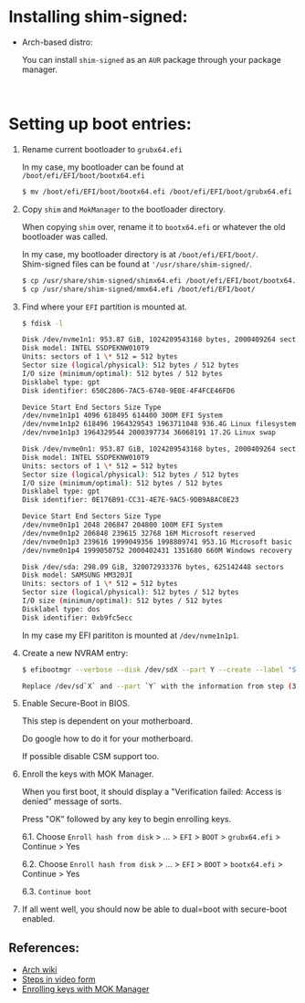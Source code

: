 # Installing shim-signed:

- Arch-based distro:

  You can install `shim-signed` as an `AUR` package through your package manager.

&nbsp;

# Setting up boot entries:

1. Rename current bootloader to `grubx64.efi`

   In my case, my bootloader can be found at `/boot/efi/EFI/boot/bootx64.efi`

   ```bash
   $ mv /boot/efi/EFI/boot/bootx64.efi /boot/efi/EFI/boot/grubx64.efi
   ```

2. Copy `shim` and `MokManager` to the bootloader directory.

   When copying `shim` over, rename it to `bootx64.efi` or whatever the old bootloader was called.

   In my case, my bootloader directory is at `/boot/efi/EFI/boot/`.\
   Shim-signed files can be found at `'/usr/share/shim-signed/`.

   ```bash
   $ cp /usr/share/shim-signed/shimx64.efi /boot/efi/EFI/boot/bootx64.efi
   $ cp /usr/share/shim-signed/mmx64.efi /boot/efi/EFI/boot/
   ```

3. Find where your `EFI` partition is mounted at.

   ```bash
   $ fdisk -l

   Disk /dev/nvme1n1: 953.87 GiB, 1024209543168 bytes, 2000409264 sectors
   Disk model: INTEL SSDPEKNW010T9
   Units: sectors of 1 \* 512 = 512 bytes
   Sector size (logical/physical): 512 bytes / 512 bytes
   I/O size (minimum/optimal): 512 bytes / 512 bytes
   Disklabel type: gpt
   Disk identifier: 650C2806-7AC5-6740-9E0E-4F4FCE46FD6

   Device Start End Sectors Size Type
   /dev/nvme1n1p1 4096 618495 614400 300M EFI System
   /dev/nvme1n1p2 618496 1964329543 1963711048 936.4G Linux filesystem
   /dev/nvme1n1p3 1964329544 2000397734 36068191 17.2G Linux swap

   Disk /dev/nvme0n1: 953.87 GiB, 1024209543168 bytes, 2000409264 sectors
   Disk model: INTEL SSDPEKNW010T9
   Units: sectors of 1 \* 512 = 512 bytes
   Sector size (logical/physical): 512 bytes / 512 bytes
   I/O size (minimum/optimal): 512 bytes / 512 bytes
   Disklabel type: gpt
   Disk identifier: 0E176B91-CC31-4E7E-9AC5-9DB9A8AC0E23

   Device Start End Sectors Size Type
   /dev/nvme0n1p1 2048 206847 204800 100M EFI System
   /dev/nvme0n1p2 206848 239615 32768 16M Microsoft reserved
   /dev/nvme0n1p3 239616 1999049356 1998809741 953.1G Microsoft basic data
   /dev/nvme0n1p4 1999050752 2000402431 1351680 660M Windows recovery environment

   Disk /dev/sda: 298.09 GiB, 320072933376 bytes, 625142448 sectors
   Disk model: SAMSUNG HM320JI
   Units: sectors of 1 \* 512 = 512 bytes
   Sector size (logical/physical): 512 bytes / 512 bytes
   I/O size (minimum/optimal): 512 bytes / 512 bytes
   Disklabel type: dos
   Disk identifier: 0xb9fc5ecc
   ```

   In my case my EFI parititon is mounted at `/dev/nvme1n1p1`.

4. Create a new NVRAM entry:

   ```bash
   $ efibootmgr --verbose --disk /dev/sdX --part Y --create --label "Shim" --loader /boot/efi/EFI/boot/bootx64.efi

   Replace /dev/sd`X` and --part `Y` with the information from step (3).
   ```

5. Enable Secure-Boot in BIOS.

   This step is dependent on your motherboard.

   Do google how to do it for your motherboard.

   If possible disable CSM support too.

6. Enroll the keys with MOK Manager.

   When you first boot, it should display a "Verification failed: Access is denied" message of sorts.

   Press "OK" followed by any key to begin enrolling keys.

   6.1. Choose `Enroll hash from disk` > ... > `EFI` > `BOOT` > `grubx64.efi` > Continue > Yes

   6.2. Choose `Enroll hash from disk` > ... > `EFI` > `BOOT` > `bootx64.efi` > Continue > Yes

   6.3. `Continue boot`

7. If all went well, you should now be able to dual=boot with secure-boot enabled.

## References:

- [Arch wiki](ttps://wiki.archlinux.org/title/Unified_Extensible_Firmware_Interface/Secure_Boot#shim)
- [Steps in video form](https://www.youtube.com/watch?v=RVkCIc8CzR8)
- [Enrolling keys with MOK Manager](https://www.youtube.com/watch?v=Ljbagg4iXq4&t=0s)
